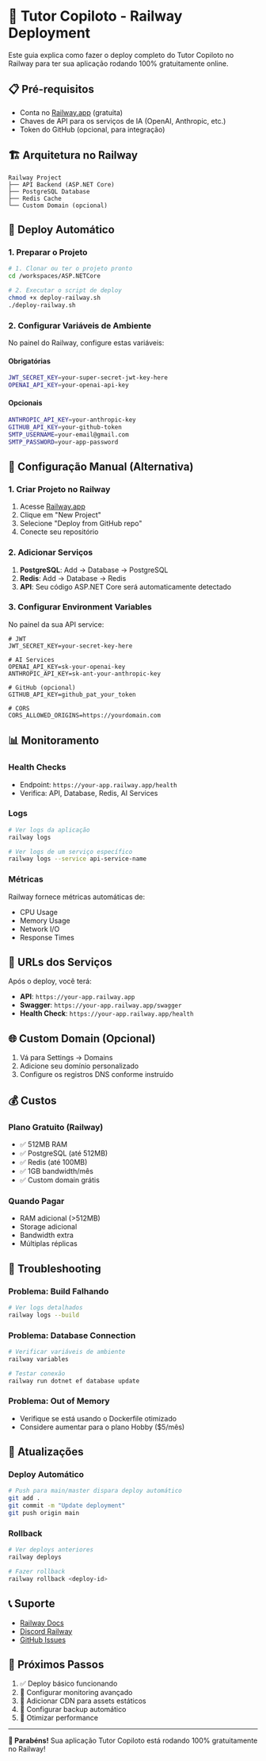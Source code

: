 # 🚀 Tutor Copiloto - Railway Deployment

Este guia explica como fazer o deploy completo do Tutor Copiloto no Railway para ter sua aplicação rodando 100% gratuitamente online.

## 📋 Pré-requisitos

- Conta no [Railway.app](https://railway.app) (gratuita)
- Chaves de API para os serviços de IA (OpenAI, Anthropic, etc.)
- Token do GitHub (opcional, para integração)

## 🏗️ Arquitetura no Railway

```
Railway Project
├── API Backend (ASP.NET Core)
├── PostgreSQL Database
├── Redis Cache
└── Custom Domain (opcional)
```

## 🚀 Deploy Automático

### 1. Preparar o Projeto

```bash
# 1. Clonar ou ter o projeto pronto
cd /workspaces/ASP.NETCore

# 2. Executar o script de deploy
chmod +x deploy-railway.sh
./deploy-railway.sh
```

### 2. Configurar Variáveis de Ambiente

No painel do Railway, configure estas variáveis:

#### Obrigatórias
```bash
JWT_SECRET_KEY=your-super-secret-jwt-key-here
OPENAI_API_KEY=your-openai-api-key
```

#### Opcionais
```bash
ANTHROPIC_API_KEY=your-anthropic-key
GITHUB_API_KEY=your-github-token
SMTP_USERNAME=your-email@gmail.com
SMTP_PASSWORD=your-app-password
```

## 🔧 Configuração Manual (Alternativa)

### 1. Criar Projeto no Railway

1. Acesse [Railway.app](https://railway.app)
2. Clique em "New Project"
3. Selecione "Deploy from GitHub repo"
4. Conecte seu repositório

### 2. Adicionar Serviços

1. **PostgreSQL**: Add → Database → PostgreSQL
2. **Redis**: Add → Database → Redis
3. **API**: Seu código ASP.NET Core será automaticamente detectado

### 3. Configurar Environment Variables

No painel da sua API service:

```
# JWT
JWT_SECRET_KEY=your-secret-key-here

# AI Services
OPENAI_API_KEY=sk-your-openai-key
ANTHROPIC_API_KEY=sk-ant-your-anthropic-key

# GitHub (opcional)
GITHUB_API_KEY=github_pat_your_token

# CORS
CORS_ALLOWED_ORIGINS=https://yourdomain.com
```

## 📊 Monitoramento

### Health Checks
- Endpoint: `https://your-app.railway.app/health`
- Verifica: API, Database, Redis, AI Services

### Logs
```bash
# Ver logs da aplicação
railway logs

# Ver logs de um serviço específico
railway logs --service api-service-name
```

### Métricas
Railway fornece métricas automáticas de:
- CPU Usage
- Memory Usage
- Network I/O
- Response Times

## 🔗 URLs dos Serviços

Após o deploy, você terá:

- **API**: `https://your-app.railway.app`
- **Swagger**: `https://your-app.railway.app/swagger`
- **Health Check**: `https://your-app.railway.app/health`

## 🌐 Custom Domain (Opcional)

1. Vá para Settings → Domains
2. Adicione seu domínio personalizado
3. Configure os registros DNS conforme instruído

## 💰 Custos

### Plano Gratuito (Railway)
- ✅ 512MB RAM
- ✅ PostgreSQL (até 512MB)
- ✅ Redis (até 100MB)
- ✅ 1GB bandwidth/mês
- ✅ Custom domain grátis

### Quando Pagar
- RAM adicional (>512MB)
- Storage adicional
- Bandwidth extra
- Múltiplas réplicas

## 🐛 Troubleshooting

### Problema: Build Falhando
```bash
# Ver logs detalhados
railway logs --build
```

### Problema: Database Connection
```bash
# Verificar variáveis de ambiente
railway variables

# Testar conexão
railway run dotnet ef database update
```

### Problema: Out of Memory
- Verifique se está usando o Dockerfile otimizado
- Considere aumentar para o plano Hobby ($5/mês)

## 🔄 Atualizações

### Deploy Automático
```bash
# Push para main/master dispara deploy automático
git add .
git commit -m "Update deployment"
git push origin main
```

### Rollback
```bash
# Ver deploys anteriores
railway deploys

# Fazer rollback
railway rollback <deploy-id>
```

## 📞 Suporte

- [Railway Docs](https://docs.railway.app/)
- [Discord Railway](https://discord.gg/railway)
- [GitHub Issues](https://github.com/railwayapp/cli/issues)

## 🎯 Próximos Passos

1. ✅ Deploy básico funcionando
2. 🔄 Configurar monitoring avançado
3. 🔄 Adicionar CDN para assets estáticos
4. 🔄 Configurar backup automático
5. 🔄 Otimizar performance

---

**🎉 Parabéns!** Sua aplicação Tutor Copiloto está rodando 100% gratuitamente no Railway!
